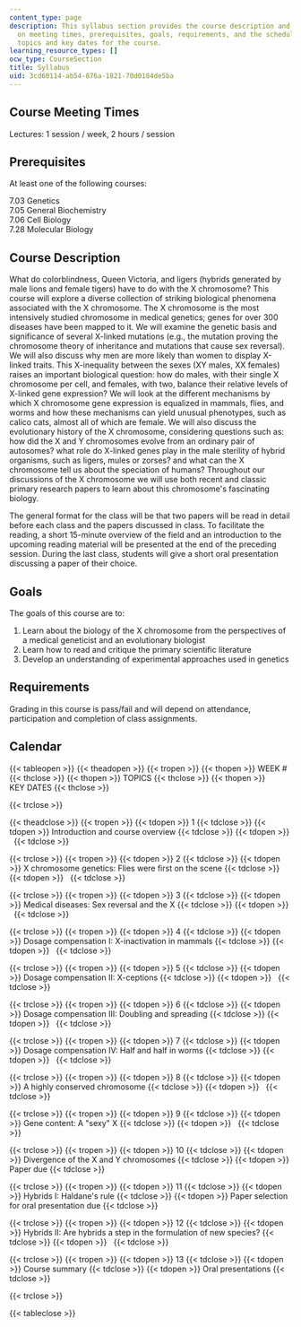 ```yaml
---
content_type: page
description: This syllabus section provides the course description and information
  on meeting times, prerequisites, goals, requirements, and the schedule of lecture
  topics and key dates for the course.
learning_resource_types: []
ocw_type: CourseSection
title: Syllabus
uid: 3cd60114-ab54-876a-1821-70d0184de5ba
---
```


Course Meeting Times
--------------------

Lectures: 1 session / week, 2 hours / session

Prerequisites
-------------

At least one of the following courses:

7.03 Genetics  
7.05 General Biochemistry  
7.06 Cell Biology  
7.28 Molecular Biology

Course Description
------------------

What do colorblindness, Queen Victoria, and ligers (hybrids generated by male lions and female tigers) have to do with the X chromosome? This course will explore a diverse collection of striking biological phenomena associated with the X chromosome. The X chromosome is the most intensively studied chromosome in medical genetics; genes for over 300 diseases have been mapped to it. We will examine the genetic basis and significance of several X-linked mutations (e.g., the mutation proving the chromosome theory of inheritance and mutations that cause sex reversal). We will also discuss why men are more likely than women to display X-linked traits. This X-inequality between the sexes (XY males, XX females) raises an important biological question: how do males, with their single X chromosome per cell, and females, with two, balance their relative levels of X-linked gene expression? We will look at the different mechanisms by which X chromosome gene expression is equalized in mammals, flies, and worms and how these mechanisms can yield unusual phenotypes, such as calico cats, almost all of which are female. We will also discuss the evolutionary history of the X chromosome, considering questions such as: how did the X and Y chromosomes evolve from an ordinary pair of autosomes? what role do X-linked genes play in the male sterility of hybrid organisms, such as ligers, mules or zorses? and what can the X chromosome tell us about the speciation of humans? Throughout our discussions of the X chromosome we will use both recent and classic primary research papers to learn about this chromosome's fascinating biology.

The general format for the class will be that two papers will be read in detail before each class and the papers discussed in class. To facilitate the reading, a short 15-minute overview of the field and an introduction to the upcoming reading material will be presented at the end of the preceding session. During the last class, students will give a short oral presentation discussing a paper of their choice.

Goals
-----

The goals of this course are to:

1.  Learn about the biology of the X chromosome from the perspectives of a medical geneticist and an evolutionary biologist
2.  Learn how to read and critique the primary scientific literature
3.  Develop an understanding of experimental approaches used in genetics

Requirements
------------

Grading in this course is pass/fail and will depend on attendance, participation and completion of class assignments.

Calendar
--------

{{< tableopen >}}
{{< theadopen >}}
{{< tropen >}}
{{< thopen >}}
WEEK #
{{< thclose >}}
{{< thopen >}}
TOPICS
{{< thclose >}}
{{< thopen >}}
KEY DATES
{{< thclose >}}

{{< trclose >}}

{{< theadclose >}}
{{< tropen >}}
{{< tdopen >}}
1
{{< tdclose >}}
{{< tdopen >}}
Introduction and course overview
{{< tdclose >}}
{{< tdopen >}}
 
{{< tdclose >}}

{{< trclose >}}
{{< tropen >}}
{{< tdopen >}}
2
{{< tdclose >}}
{{< tdopen >}}
X chromosome genetics: Flies were first on the scene
{{< tdclose >}}
{{< tdopen >}}
 
{{< tdclose >}}

{{< trclose >}}
{{< tropen >}}
{{< tdopen >}}
3
{{< tdclose >}}
{{< tdopen >}}
Medical diseases: Sex reversal and the X
{{< tdclose >}}
{{< tdopen >}}
 
{{< tdclose >}}

{{< trclose >}}
{{< tropen >}}
{{< tdopen >}}
4
{{< tdclose >}}
{{< tdopen >}}
Dosage compensation I: X-inactivation in mammals
{{< tdclose >}}
{{< tdopen >}}
 
{{< tdclose >}}

{{< trclose >}}
{{< tropen >}}
{{< tdopen >}}
5
{{< tdclose >}}
{{< tdopen >}}
Dosage compensation II: X-ceptions
{{< tdclose >}}
{{< tdopen >}}
 
{{< tdclose >}}

{{< trclose >}}
{{< tropen >}}
{{< tdopen >}}
6
{{< tdclose >}}
{{< tdopen >}}
Dosage compensation III: Doubling and spreading
{{< tdclose >}}
{{< tdopen >}}
 
{{< tdclose >}}

{{< trclose >}}
{{< tropen >}}
{{< tdopen >}}
7
{{< tdclose >}}
{{< tdopen >}}
Dosage compensation IV: Half and half in worms
{{< tdclose >}}
{{< tdopen >}}
 
{{< tdclose >}}

{{< trclose >}}
{{< tropen >}}
{{< tdopen >}}
8
{{< tdclose >}}
{{< tdopen >}}
A highly conserved chromosome
{{< tdclose >}}
{{< tdopen >}}
 
{{< tdclose >}}

{{< trclose >}}
{{< tropen >}}
{{< tdopen >}}
9
{{< tdclose >}}
{{< tdopen >}}
Gene content: A "sexy" X
{{< tdclose >}}
{{< tdopen >}}
 
{{< tdclose >}}

{{< trclose >}}
{{< tropen >}}
{{< tdopen >}}
10
{{< tdclose >}}
{{< tdopen >}}
Divergence of the X and Y chromosomes
{{< tdclose >}}
{{< tdopen >}}
Paper due
{{< tdclose >}}

{{< trclose >}}
{{< tropen >}}
{{< tdopen >}}
11
{{< tdclose >}}
{{< tdopen >}}
Hybrids I: Haldane's rule
{{< tdclose >}}
{{< tdopen >}}
Paper selection for oral presentation due
{{< tdclose >}}

{{< trclose >}}
{{< tropen >}}
{{< tdopen >}}
12
{{< tdclose >}}
{{< tdopen >}}
Hybrids II: Are hybrids a step in the formulation of new species?
{{< tdclose >}}
{{< tdopen >}}
 
{{< tdclose >}}

{{< trclose >}}
{{< tropen >}}
{{< tdopen >}}
13
{{< tdclose >}}
{{< tdopen >}}
Course summary
{{< tdclose >}}
{{< tdopen >}}
Oral presentations
{{< tdclose >}}

{{< trclose >}}

{{< tableclose >}}